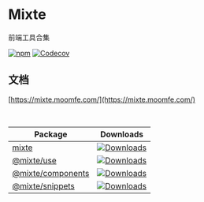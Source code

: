 # Mixte
前端工具合集

[![npm](https://img.shields.io/npm/v/mixte.svg)](https://www.npmjs.com/package/mixte)
[![Codecov](https://img.shields.io/codecov/c/gh/MoomFE/mixte)](https://codecov.io/gh/MoomFE/mixte)

## 文档

[https://mixte.moomfe.com/](https://mixte.moomfe.com/)

<br>

| Package | Downloads |
| ------- | --------- |
| [mixte](./packages/mixte) | [![Downloads](https://img.shields.io/npm/dm/mixte.svg)](https://www.npmjs.com/package/mixte) |
| [@mixte/use](./packages/use) | [![Downloads](https://img.shields.io/npm/dm/@mixte/use.svg)](https://www.npmjs.com/package/@mixte/use) |
| [@mixte/components](./packages/components) | [![Downloads](https://img.shields.io/npm/dm/@mixte/components.svg)](https://www.npmjs.com/package/@mixte/components) |
| [@mixte/snippets](./packages/snippets) | [![Downloads](https://img.shields.io/npm/dm/@mixte/snippets.svg)](https://www.npmjs.com/package/@mixte/snippets) |
